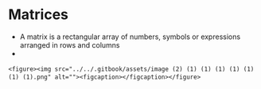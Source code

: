 # Matrices

* A matrix is a rectangular array of numbers, symbols or expressions arranged in rows and columns
*

    <figure><img src="../../.gitbook/assets/image (2) (1) (1) (1) (1) (1) (1) (1).png" alt=""><figcaption></figcaption></figure>
